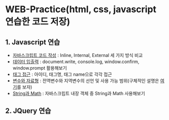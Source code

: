 # WEB-Practice(html, css, javascript 연습한 코드 저장)
## 1. Javascript 연습   
* [자바스크립트 코드 작성](https://github.com/junu0516/WEB-Practice/blob/main/%EC%9E%90%EB%B0%94%EC%8A%A4%ED%81%AC%EB%A6%BD%ED%8A%B8%20%EC%8B%A4%EC%8A%B5/Javascript/javaScript01.html) : Inline, Internal, External 세 가지 방식 비교   
*  [데이터 입출력](https://github.com/junu0516/WEB-Practice/blob/main/%EC%9E%90%EB%B0%94%EC%8A%A4%ED%81%AC%EB%A6%BD%ED%8A%B8%20%EC%8B%A4%EC%8A%B5/Javascript/javaScript02.html) : document.write, console.log, window.confirm, window.prompt 활용해보기   
* [태그 접근](https://github.com/junu0516/WEB-Practice/blob/main/%EC%9E%90%EB%B0%94%EC%8A%A4%ED%81%AC%EB%A6%BD%ED%8A%B8%20%EC%8B%A4%EC%8A%B5/Javascript/javaScript03.html) : 아이디, 태그명, 태그 name으로 각각 접근   
* [변수와 자료형](https://github.com/junu0516/WEB-Practice/blob/main/%EC%9E%90%EB%B0%94%EC%8A%A4%ED%81%AC%EB%A6%BD%ED%8A%B8%20%EC%8B%A4%EC%8A%B5/Javascript/javaScript04.html) : 전역변수와 지역변수의 선언 및 사용 가능 범위(구체적인 설명은 [여기](https://junu0516.tistory.com/54?category=928437)를 보자)    
* [String과 Math](https://github.com/junu0516/WEB-Practice/blob/main/%EC%9E%90%EB%B0%94%EC%8A%A4%ED%81%AC%EB%A6%BD%ED%8A%B8%20%EC%8B%A4%EC%8A%B5/Javascript/javaScript05.html) : 자바스크립트 내장 객체 중 String과 Math 사용해보기
## 2. JQuery 연습
